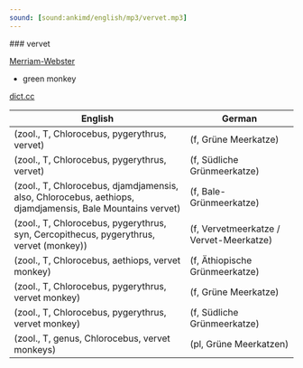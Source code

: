 ```yaml
---
sound: [sound:ankimd/english/mp3/vervet.mp3]
---
```


\### vervet

[Merriam-Webster](https://www.merriam-webster.com/dictionary/vervet)

- green monkey

[dict.cc](https://www.dict.cc/vervet)

| English        | German       |
| -------------- | ------------ |
|  (zool., T, Chlorocebus, pygerythrus, vervet) |  (f, Grüne Meerkatze) |
|  (zool., T, Chlorocebus, pygerythrus, vervet) |  (f, Südliche Grünmeerkatze) |
|  (zool., T, Chlorocebus, djamdjamensis, also, Chlorocebus, aethiops, djamdjamensis, Bale Mountains vervet) |  (f, Bale-Grünmeerkatze) |
|  (zool., T, Chlorocebus, pygerythrus, syn, Cercopithecus, pygerythrus, vervet (monkey)) |  (f, Vervetmeerkatze / Vervet-Meerkatze) |
|  (zool., T, Chlorocebus, aethiops, vervet monkey) |  (f, Äthiopische Grünmeerkatze) |
|  (zool., T, Chlorocebus, pygerythrus, vervet monkey) |  (f, Grüne Meerkatze) |
|  (zool., T, Chlorocebus, pygerythrus, vervet monkey) |  (f, Südliche Grünmeerkatze) |
|  (zool., T, genus, Chlorocebus, vervet monkeys) |  (pl, Grüne Meerkatzen) |

